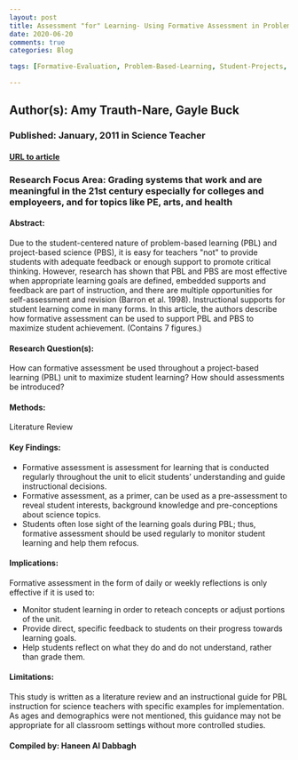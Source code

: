 ```yaml
---
layout: post
title: Assessment "for" Learning- Using Formative Assessment in Problem- and Project-Based Learning
date: 2020-06-20
comments: true
categories: Blog

tags: [Formative-Evaluation, Problem-Based-Learning, Student-Projects, Active-Learning, Science-Instruction, Feedback-(Response), Student-Evaluation, Teaching-Methods, Learning]

---
```


## Author(s): Amy Trauth-Nare, Gayle Buck

### Published: January, 2011 in Science Teacher

#### [URL to article](http://eds.a.ebscohost.com.proxy.uchicago.edu/eds/pdfviewer/pdfviewer?vid=1&sid=3acf3dc7-5d17-4dd4-93e8-726ddc82491f%40sdc-v-sessmgr03)

### Research Focus Area: Grading systems that work and are meaningful in the 21st century especially for colleges and employeers, and for topics like PE, arts, and health

#### Abstract:
Due to the student-centered nature of problem-based learning (PBL) and project-based science (PBS), it is easy for teachers "not" to provide students with adequate feedback or enough support to promote critical thinking. However, research has shown that PBL and PBS are most effective when appropriate learning goals are defined, embedded supports and feedback are part of instruction, and there are multiple opportunities for self-assessment and revision (Barron et al. 1998). Instructional supports for student learning come in many forms. In this article, the authors describe how formative assessment can be used to support PBL and PBS to maximize student achievement. (Contains 7 figures.)


#### Research Question(s):
How can formative assessment be used throughout a project-based learning (PBL) unit to maximize student learning? How should assessments be introduced?


#### Methods:
Literature Review


#### Key Findings:

- Formative assessment is assessment for learning that is conducted regularly throughout the unit to elicit students’ understanding and guide instructional decisions.
- Formative assessment, as a primer, can be used as a pre-assessment to reveal student interests, background knowledge and pre-conceptions about science topics.
- Students often lose sight of the learning goals during PBL; thus, formative assessment should be used regularly to monitor student learning and help them refocus.


#### Implications:
Formative assessment in the form of daily or weekly reflections is only effective if it is used to:
- Monitor student learning in order to reteach concepts or adjust portions of the unit.
- Provide direct, specific feedback to students on their progress towards learning goals.
- Help students reflect on what they do and do not understand, rather than grade them.


#### Limitations:
This study is written as a literature review and an instructional guide for PBL instruction for science teachers with specific examples for implementation. As ages and demographics were not mentioned, this guidance may not be appropriate for all classroom settings without more controlled studies.


#### Compiled by: Haneen Al Dabbagh
